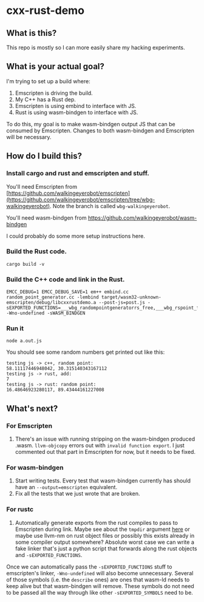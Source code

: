 # cxx-rust-demo
## What is this?
This repo is mostly so I can more easily share my hacking experiments.

## What is your actual goal?
I'm trying to set up a build where:
1. Emscripten is driving the build.
2. My C++ has a Rust dep.
3. Emscripten is using embind to interface with JS.
4. Rust is using wasm-bindgen to interface with JS.

To do this, my goal is to make wasm-bindgen output JS that can be consumed by Emscripten. Changes to both wasm-bindgen and Emscripten will be necessary.

## How do I build this?
### Install cargo and rust and emscripten and stuff.
You'll need Emscripten from [https://github.com/walkingeyerobot/emscripten](https://github.com/walkingeyerobot/emscripten/tree/wbg-walkingeyerobot). Note the branch is called `wbg-walkingeyerobot`.

You'll need wasm-bindgen from https://github.com/walkingeyerobot/wasm-bindgen

I could probably do some more setup instructions here.

### Build the Rust code.
```
cargo build -v
```
### Build the C++ code and link in the Rust.
```
EMCC_DEBUG=1 EMCC_DEBUG_SAVE=1 em++ embind.cc random_point_generator.cc -lembind target/wasm32-unknown-emscripten/debug/libcxxrustdemo.a --post-js=post.js -sEXPORTED_FUNCTIONS=___wbg_randompointgeneratorrs_free,___wbg_rspoint_free,___wbindgen_describe_randompointgeneratorrs_get_random_point,___wbindgen_describe_randompointgeneratorrs_new,___wbindgen_describe_rs_add,___wbindgen_describe_rspoint_get_x,___wbindgen_describe_rspoint_get_y,_random_rs,_randompointgeneratorrs_get_random_point,_randompointgeneratorrs_new,_rs_add,_rspoint_get_x,_rspoint_get_y,___externref_drop_slice,___externref_heap_live_count,___externref_table_alloc,___externref_table_dealloc,___wbindgen_exn_store,___wbindgen_free,___wbindgen_malloc,___wbindgen_realloc -Wno-undefined -sWASM_BINDGEN
```
### Run it
```
node a.out.js
```
You should see some random numbers get printed out like this:
```
testing js -> c++, random point:
58.11117446948042, 30.315140343167112
testing js -> rust, add:
7
testing js -> rust: random point:
16.48646923280117, 89.43444161227008
```
## What's next?

### For Emscripten
1. There's an issue with running stripping on the wasm-bindgen produced .wasm. `llvm-objcopy` errors out with `invalid function export`. I just commented out that part in Emscripten for now, but it needs to be fixed.

### For wasm-bindgen
1. Start writing tests. Every test that wasm-bindgen currently has should have an `--output=emscripten` equivalent.
2. Fix all the tests that we just wrote that are broken.

### For rustc
1. Automatically generate exports from the rust compiles to pass to Emscripten during link. Maybe see about the `tmpdir` argument [here](https://github.com/rust-lang/rust/blob/7e6be136472a49c511a6861b9cbd9b6522c11762/compiler/rustc_codegen_ssa/src/back/linker.rs#L1250-L1265) or maybe use llvm-nm on rust object files or possibly this exists already in some compiler output somewhere? Absolute worst case we can write a fake linker that's just a python script that forwards along the rust objects and `-sEXPORTED_FUNCTIONS`.

Once we can automatically pass the `-sEXPORTED_FUNCTIONS` stuff to emscripten's linker, `-Wno-undefined` will also become unnecessary. Several of those symbols (i.e. the `describe` ones) are ones that wasm-ld needs to keep alive but that wasm-bindgen will remove. These symbols do not need to be passed all the way through like other `-sEXPORTED_SYMBOLS` need to be.
